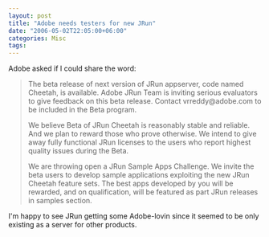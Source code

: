 ```yaml
---
layout: post
title: "Adobe needs testers for new JRun"
date: "2006-05-02T22:05:00+06:00"
categories: Misc 
tags: 
---
```


Adobe asked if I could share the word:

<blockquote>
The beta release of next version of JRun appserver,  code named Cheetah, is available. Adobe JRun Team is inviting serious evaluators to give feedback on this beta release.
Contact vrreddy@adobe.com to be included in the Beta program.

We believe Beta of JRun Cheetah is reasonably stable and reliable. And we plan to reward those who prove otherwise. We intend to give away fully functional JRun licenses to
the users who report highest quality issues during the Beta.

We are throwing open a JRun Sample Apps Challenge. We invite the beta users to develop sample applications exploiting the new JRun Cheetah feature sets. The best apps developed by you will be rewarded, and on qualification, will be featured as part JRun releases in samples section.
</blockquote>

I'm happy to see JRun getting some Adobe-lovin since it seemed to be only existing as a server for other products.